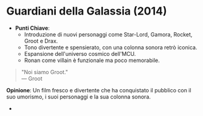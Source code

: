 # Guardiani della Galassia (2014)

- **Punti Chiave**: 
  - Introduzione di nuovi personaggi come Star-Lord, Gamora, Rocket, Groot e Drax.
  - Tono divertente e spensierato, con una colonna sonora retrò iconica.
  - Espansione dell'universo cosmico dell'MCU.
  - Ronan come villain è funzionale ma poco memorabile.

> "Noi siamo Groot."  
> — Groot

**Opinione**: Un film fresco e divertente che ha conquistato il pubblico con il suo umorismo, i suoi personaggi e la sua colonna sonora.

-